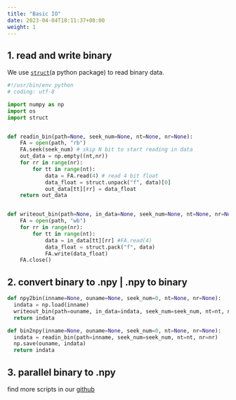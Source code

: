 ```yaml
---
title: "Basic IO"
date: 2023-04-04T18:11:37+08:00
weight: 1
---
```


## 1. read and write binary 
We use [`struct`](https://docs.python.org/3/library/struct.html)(a python package) to read binary data.

```python
#!/usr/bin/env python
# coding: utf-8

import numpy as np
import os
import struct


def readin_bin(path=None, seek_num=None, nt=None, nr=None):
    FA = open(path, "rb")
    FA.seek(seek_num) # skip N bit to start reading in data
    out_data = np.empty((nt,nr))
    for rr in range(nr):
        for tt in range(nt):
            data = FA.read(4) # read 4 bit float
            data_float = struct.unpack("f", data)[0]
            out_data[tt][rr] = data_float
    return out_data


def writeout_bin(path=None, in_data=None, seek_num=None, nt=None, nr=None):
    FA = open(path, "wb")
    for rr in range(nr):
        for tt in range(nt):
            data = in_data[tt][rr] #FA.read(4)
            data_float = struct.pack("f", data)
            FA.write(data_float)
    FA.close()


```
## 2. convert binary to .npy | .npy to binary

```python
def npy2bin(inname=None, ouname=None, seek_num=0, nt=None, nr=None):
  indata = np.load(inname)
  writeout_bin(path=ouname, in_data=indata, seek_num=seek_num, nt=nt, nr=nr)
  return indata

def bin2npy(inname=None, ouname=None, seek_num=0, nt=None, nr=None):
  indata = readin_bin(path=inname, seek_num=seek_num, nt=nt, nr=nr)
  np.save(ouname, indata)
  return indata
```


## 3. parallel binary to .npy

find more scripts in our [github](https://github.com/weiyw16/weiyw16.github.io/blob/main/scripts/workflow/3-rename_data/template_rename/bin2npy_convert.py)